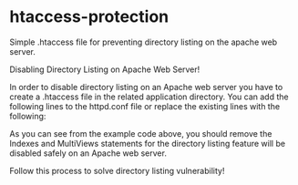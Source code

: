 # htaccess-protection
Simple .htaccess file for preventing directory listing on the apache web server.  

Disabling Directory Listing on Apache Web Server!

In order to disable directory listing on an Apache web server you have to create a .htaccess file in the related application directory. You can add the following lines to the httpd.conf file or replace the existing lines with the following:

As you can see from the example code above, you should remove the Indexes and MultiViews statements for the directory listing feature will be disabled safely on an Apache web server.

Follow this process to solve directory listing vulnerability!
